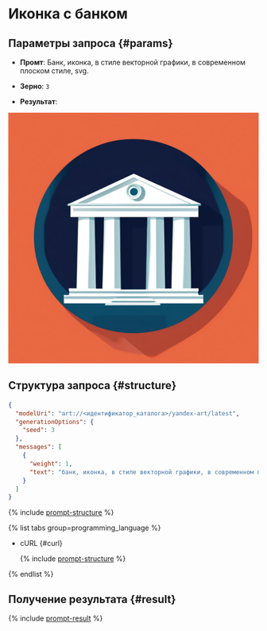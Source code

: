 # Иконка с банком

## Параметры запроса {#params}

* **Промт**: Банк, иконка, в стиле векторной графики, в современном плоском стиле, svg.

* **Зерно**: `3`

* **Результат**:

![logo-bank](../../../_assets/yandexgpt/logo-bank.jpeg)

## Структура запроса {#structure}

```json
{
  "modelUri": "art://<идентификатор_каталога>/yandex-art/latest",
  "generationOptions": {
    "seed": 3
  },
  "messages": [
    {
      "weight": 1,
      "text": "банк, иконка, в стиле векторной графики, в современном плоском стиле, svg"
    }
  ]
}
```

{% include [prompt-structure](../../../_includes/foundation-models/yandexart/api-parameters.md) %}

{% list tabs group=programming_language %}

- cURL {#curl}

  {% include [prompt-structure](../../../_includes/foundation-models/yandexart/prompt-request.md) %}

{% endlist %}

## Получение результата {#result}

{% include [prompt-result](../../../_includes/foundation-models/yandexart/prompt-result.md) %}

